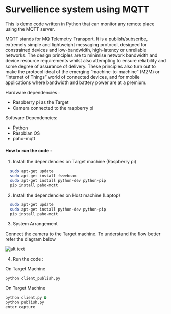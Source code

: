 # Survellience system using MQTT
This is demo code written in Python that can monitor any remote place using the MQTT server.

MQTT stands for MQ Telemetry Transport. It is a publish/subscribe, extremely simple and lightweight messaging protocol, designed for constrained devices and low-bandwidth, high-latency or unreliable networks. The design principles are to minimise network bandwidth and device resource requirements whilst also attempting to ensure reliability and some degree of assurance of delivery. These principles also turn out to make the protocol ideal of the emerging “machine-to-machine” (M2M) or “Internet of Things” world of connected devices, and for mobile applications where bandwidth and battery power are at a premium.

Hardware dependencies :

- Raspberry pi as the Target 
- Camera connected to the raspberry pi


Software Dependencies:
- Python
- Raspbian OS
- paho-mqtt

#### How to run the code : ####

1. Install the dependencies on Target machine (Raspberry pi)

```bash
  sudo apt-get update
  sudo apt-get install fswebcam
  sudo apt-get install python-dev python-pip
  pip install paho-mqtt
```
2. Install the dependencies on Host machine (Laptop)

```bash
  sudo apt-get update
  sudo apt-get install python-dev python-pip
  pip install paho-mqtt
```

3. System Arrangement

Connect the camera to the Target machine. To understand the flow better refer the diagram below 

![alt text](https://github.com/huzz/Remote-surveillance-system-using-mqtt/blob/master/mqtt_flow.png)

4. Run the code :

On Target Machine
 ```bash
 python client_publish.py
 ```
On Target Machine
 ```bash
 python client.py &
 python publish.py 
 enter capture
 ```

